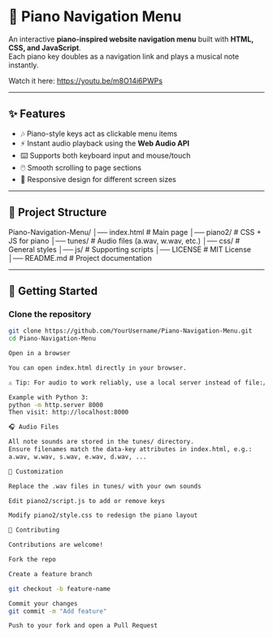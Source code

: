 # 🎹 Piano Navigation Menu

An interactive **piano-inspired website navigation menu** built with **HTML, CSS, and JavaScript**.  
Each piano key doubles as a navigation link and plays a musical note instantly.

Watch it here:
https://youtu.be/m8O14i6PWPs


---

## ✨ Features
- 🎶 Piano-style keys act as clickable menu items  
- ⚡ Instant audio playback using the **Web Audio API**  
- ⌨️ Supports both keyboard input and mouse/touch  
- 🖱️ Smooth scrolling to page sections  
- 📱 Responsive design for different screen sizes  

---

## 📂 Project Structure
Piano-Navigation-Menu/
│── index.html # Main page
│── piano2/ # CSS + JS for piano
│── tunes/ # Audio files (a.wav, w.wav, etc.)
│── css/ # General styles
│── js/ # Supporting scripts
│── LICENSE # MIT License
│── README.md # Project documentation


---

## 🚀 Getting Started

### Clone the repository
```bash
git clone https://github.com/YourUsername/Piano-Navigation-Menu.git
cd Piano-Navigation-Menu

Open in a browser

You can open index.html directly in your browser.

⚠️ Tip: For audio to work reliably, use a local server instead of file://.

Example with Python 3:
python -m http.server 8000
Then visit: http://localhost:8000

🎧 Audio Files

All note sounds are stored in the tunes/ directory.
Ensure filenames match the data-key attributes in index.html, e.g.:
a.wav, w.wav, s.wav, e.wav, d.wav, ...

🔧 Customization

Replace the .wav files in tunes/ with your own sounds

Edit piano2/script.js to add or remove keys

Modify piano2/style.css to redesign the piano layout

🤝 Contributing

Contributions are welcome!

Fork the repo

Create a feature branch

git checkout -b feature-name

Commit your changes
git commit -m "Add feature"

Push to your fork and open a Pull Request


